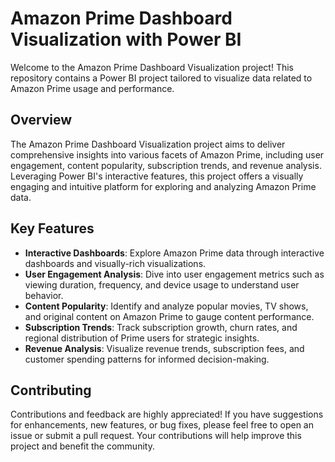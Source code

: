 
# Amazon Prime Dashboard Visualization with Power BI

Welcome to the Amazon Prime Dashboard Visualization project! This repository contains a Power BI project tailored to visualize data related to Amazon Prime usage and performance.

## Overview

The Amazon Prime Dashboard Visualization project aims to deliver comprehensive insights into various facets of Amazon Prime, including user engagement, content popularity, subscription trends, and revenue analysis. Leveraging Power BI's interactive features, this project offers a visually engaging and intuitive platform for exploring and analyzing Amazon Prime data.

## Key Features

- **Interactive Dashboards**: Explore Amazon Prime data through interactive dashboards and visually-rich visualizations.
- **User Engagement Analysis**: Dive into user engagement metrics such as viewing duration, frequency, and device usage to understand user behavior.
- **Content Popularity**: Identify and analyze popular movies, TV shows, and original content on Amazon Prime to gauge content performance.
- **Subscription Trends**: Track subscription growth, churn rates, and regional distribution of Prime users for strategic insights.
- **Revenue Analysis**: Visualize revenue trends, subscription fees, and customer spending patterns for informed decision-making.

## Contributing

Contributions and feedback are highly appreciated! If you have suggestions for enhancements, new features, or bug fixes, please feel free to open an issue or submit a pull request. Your contributions will help improve this project and benefit the community.
